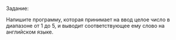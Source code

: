 Задание: 


Напишите программу, которая принимает на ввод целое число в диапазоне от 1 до 5, и выводит соответствующее ему слово на английском языке.

